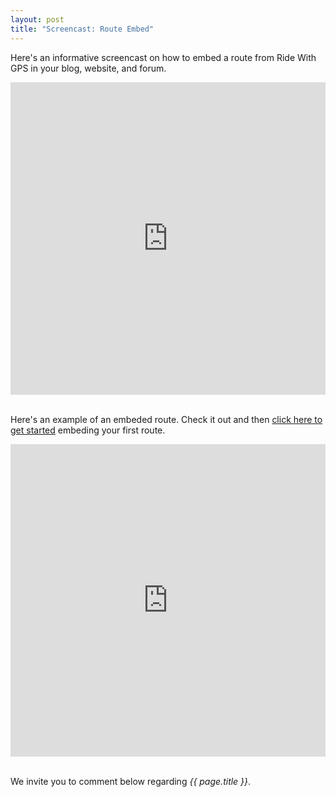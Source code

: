 ```yaml
---
layout: post
title: "Screencast: Route Embed"
---
```

Here's an informative screencast on how to embed a route from Ride With GPS in your blog, website, and forum. 

<iframe width="100%" height="500px" src="http://www.youtube.com/embed/BAxOtWcegMQ" frameborder="0" allowfullscreen></iframe>

<br />
<br />

Here's an example of an embeded route. Check it out and then <a href="http://ridewithgps.com/?utm_source=Blog&utm_medium=BlogPost&utm_campaign=Screencast">click here to get started</a> embeding your first route.


<iframe src="http://ridewithgps.com/routes/2173059/embed" height="500px" width="100%" frameborder="0"></iframe>

<br />
<br />


We invite you to comment below regarding *{{ page.title }}*.

